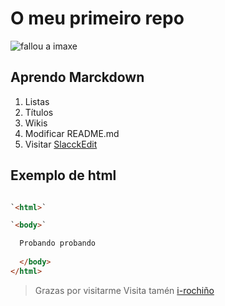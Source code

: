 # O meu primeiro repo

![fallou a imaxe](/índice.jpeg)

## Aprendo Marckdown

1. Listas
1. Títulos
1. Wikis
1. Modificar README.md
1. Visitar [SlacckEdit](https://stackedit.io/)

## Exemplo de html

```html

`<html>`

`<body>`

  Probando probando
  
  </body>
</html>
```

> Grazas por visitarme
> Visita tamén [i-rochiño](https://irocho.wordpress.com/)
